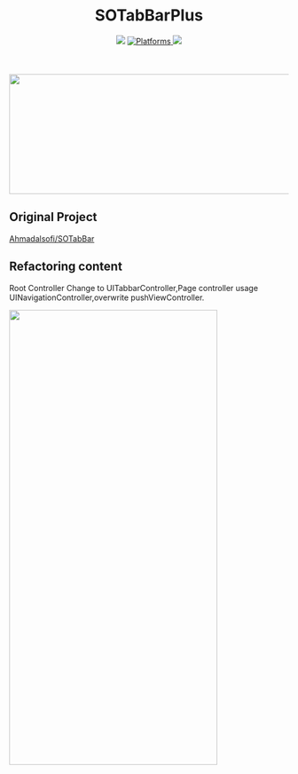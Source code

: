 <h1 align="center"> SOTabBarPlus </h1>
<p align="center">
    <img src="https://img.shields.io/badge/Swift-5-orange.svg?style=flat" />
	<a href="https://cocoapods.org/pods/SOTabBar">
        <img src="https://img.shields.io/cocoapods/p/SOTabBar.svg?style=flat" alt="Platforms" />
    </a>
  	<a href="https://cocoapods.org/pods/SOTabBar">
        <img src="https://img.shields.io/cocoapods/l/SOTabBar.svg?style=flat" />
    </a>
	<br>
	<br>
	<br>
	<br>
    <img src="https://s2.loli.net/2022/04/17/V6olnYIW2L3K7wC.gif" width="520" height="216"/>
</p>


## Original Project

[Ahmadalsofi/SOTabBar](https://github.com/Ahmadalsofi/SOTabBar)

## Refactoring content

Root Controller Change to UITabbarController,Page controller usage UINavigationController,overwrite pushViewController.


<img src="https://s2.loli.net/2022/04/17/5I4thBOApwP1zDg.gif" width="375" height="820"/>
